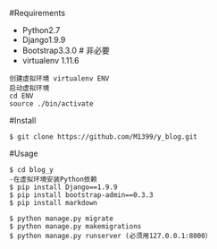 #Requirements

- Python2.7
- Django1.9.9 
- Bootstrap3.3.0  # 非必要
- virtualenv 1.11.6

```
创建虚拟环境 virtualenv ENV
启动虚拟环境
cd ENV
source ./bin/activate
```

#Install

```
$ git clone https://github.com/M1399/y_blog.git
```


#Usage
```
$ cd blog_y
-在虚拟环境安装Python依赖
$ pip install Django==1.9.9 
$ pip install bootstrap-admin==0.3.3
$ pip install markdown

$ python manage.py migrate
$ python manage.py makemigrations
$ python manage.py runserver (必须用127.0.0.1:8000）

